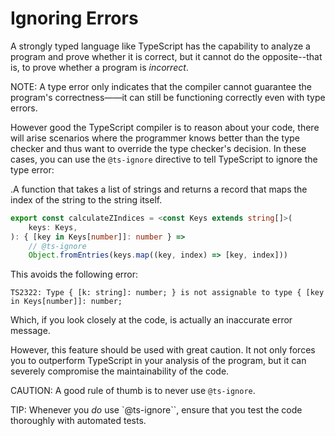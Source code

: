 # Ignoring Errors

A strongly typed language like TypeScript has the capability to analyze a program and prove whether it is correct, but it cannot do the opposite--that is, to prove whether a program is _incorrect_.

NOTE: A type error only indicates that the compiler cannot guarantee the program's correctness——it can still be functioning correctly even with type errors.

However good the TypeScript compiler is to reason about your code, there will arise scenarios where the programmer knows better than the type checker and thus want to override the type checker's decision. In these cases, you can use the `@ts-ignore` directive to tell TypeScript to ignore the type error:

.A function that takes a list of strings and returns a record that maps the index of the string to the string itself.
```typescript
export const calculateZIndices = <const Keys extends string[]>(
    keys: Keys,
): { [key in Keys[number]]: number } =>
    // @ts-ignore
    Object.fromEntries(keys.map((key, index) => [key, index]))
```

This avoids the following error:

```
TS2322: Type { [k: string]: number; } is not assignable to type { [key in Keys[number]]: number;
```

Which, if you look closely at the code, is actually an inaccurate error message.

However, this feature should be used with great caution. It not only forces you to outperform TypeScript in your analysis of the program, but it can severely compromise the maintainability of the code.

CAUTION: A good rule of thumb is to never use `@ts-ignore`.

TIP: Whenever you _do_ use `@ts-ignore``, ensure that you test the code thoroughly with automated tests.

